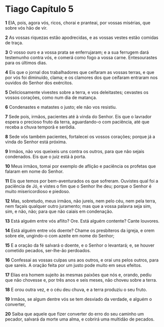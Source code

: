 # Tiago Capítulo 5

**1** 	EIA, pois, agora vós, ricos, chorai e pranteai, por vossas misérias, que sobre vós hão de vir.

**2** 	As vossas riquezas estão apodrecidas, e as vossas vestes estão comidas de traça.

**3** 	O vosso ouro e a vossa prata se enferrujaram; e a sua ferrugem dará testemunho contra vós, e comerá como fogo a vossa carne. Entesourastes para os últimos dias.

**4** 	Eis que o jornal dos trabalhadores que ceifaram as vossas terras, e que por vós foi diminuído, clama; e os clamores dos que ceifaram entraram nos ouvidos do Senhor dos exércitos.

**5** 	Deliciosamente vivestes sobre a terra, e vos deleitastes; cevastes os vossos corações, como num dia de matança.

**6** 	Condenastes e matastes o justo; ele não vos resistiu.

**7** 	Sede pois, irmãos, pacientes até à vinda do Senhor. Eis que o lavrador espera o precioso fruto da terra, aguardando-o com paciência, até que receba a chuva temporã e serôdia.

**8** 	Sede vós também pacientes, fortalecei os vossos corações; porque já a vinda do Senhor está próxima.

**9** 	Irmãos, não vos queixeis uns contra os outros, para que não sejais condenados. Eis que o juiz está à porta.

**10** 	Meus irmãos, tomai por exemplo de aflição e paciência os profetas que falaram em nome do Senhor.

**11** 	Eis que temos por bem-aventurados os que sofreram. Ouvistes qual foi a paciência de Jó, e vistes o fim que o Senhor lhe deu; porque o Senhor é muito misericordioso e piedoso.

**12** 	Mas, sobretudo, meus irmãos, não jureis, nem pelo céu, nem pela terra, nem façais qualquer outro juramento; mas que a vossa palavra seja sim, sim, e não, não; para que não caiais em condenação.

**13** 	Está alguém entre vós aflito? Ore. Está alguém contente? Cante louvores.

**14** 	Está alguém entre vós doente? Chame os presbíteros da igreja, e orem sobre ele, ungindo-o com azeite em nome do Senhor;

**15** 	E a oração da fé salvará o doente, e o Senhor o levantará; e, se houver cometido pecados, ser-lhe-ão perdoados.

**16** 	Confessai as vossas culpas uns aos outros, e orai uns pelos outros, para que sareis. A oração feita por um justo pode muito em seus efeitos.

**17** 	Elias era homem sujeito às mesmas paixões que nós e, orando, pediu que não chovesse e, por três anos e seis meses, não choveu sobre a terra.

**18** 	E orou outra vez, e o céu deu chuva, e a terra produziu o seu fruto.

**19** 	Irmãos, se algum dentre vós se tem desviado da verdade, e alguém o converter,

**20** 	Saiba que aquele que fizer converter do erro do seu caminho um pecador, salvará da morte uma alma, e cobrirá uma multidão de pecados.

